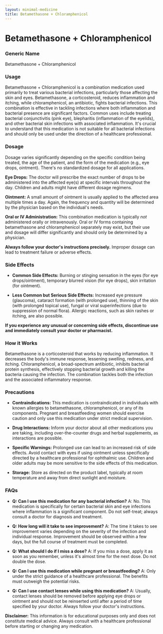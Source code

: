 ```yaml
---
layout: minimal-medicine
title: Betamethasone + Chloramphenicol
---
```


# Betamethasone + Chloramphenicol
### Generic Name
Betamethasone + Chloramphenicol

### Usage

Betamethasone + Chloramphenicol is a combination medication used primarily to treat various bacterial infections, particularly those affecting the skin and eyes.  Betamethasone, a corticosteroid, reduces inflammation and itching, while chloramphenicol, an antibiotic, fights bacterial infections. This combination is effective in tackling infections where both inflammation and bacterial presence are significant factors.  Common uses include treating bacterial conjunctivitis (pink eye), blepharitis (inflammation of the eyelids), and other bacterial skin infections with associated inflammation.  It's crucial to understand that this medication is not suitable for all bacterial infections and should only be used under the direction of a healthcare professional.


### Dosage

Dosage varies significantly depending on the specific condition being treated, the age of the patient, and the form of the medication (e.g., eye drops, ointment).  There's no standardized dosage for all applications.  

**Eye Drops:**  The doctor will prescribe the exact number of drops to be administered into the affected eye(s) at specific intervals throughout the day.  Children and adults might have different dosage regimens.

**Ointment:**  A small amount of ointment is usually applied to the affected area multiple times a day. Again, the frequency and quantity will be determined by the physician based on the individual's needs.

**Oral or IV Administration:**  This combination medication is typically *not* administered orally or intravenously. Oral or IV forms containing betamethasone and chloramphenicol separately may exist, but their use and dosage will differ significantly and should only be determined by a physician.


**Always follow your doctor's instructions precisely.**  Improper dosage can lead to treatment failure or adverse effects.


### Side Effects

* **Common Side Effects:** Burning or stinging sensation in the eyes (for eye drops/ointment), temporary blurred vision (for eye drops), skin irritation (for ointment).

* **Less Common but Serious Side Effects:** Increased eye pressure (glaucoma), cataract formation (with prolonged use), thinning of the skin (with prolonged topical use), fungal or viral superinfections (due to suppression of normal flora). Allergic reactions, such as skin rashes or itching, are also possible.

**If you experience any unusual or concerning side effects, discontinue use and immediately consult your doctor or pharmacist.**


### How it Works

Betamethasone is a corticosteroid that works by reducing inflammation. It decreases the body's immune response, lessening swelling, redness, and itching. Chloramphenicol, a broad-spectrum antibiotic, inhibits bacterial protein synthesis, effectively stopping bacterial growth and killing the bacteria causing the infection.  The combination tackles both the infection and the associated inflammatory response.


### Precautions

* **Contraindications:** This medication is contraindicated in individuals with known allergies to betamethasone, chloramphenicol, or any of its components.  Pregnant and breastfeeding women should exercise caution and only use this medication under strict medical supervision.

* **Drug Interactions:**  Inform your doctor about all other medications you are taking, including over-the-counter drugs and herbal supplements, as interactions are possible.

* **Specific Warnings:**  Prolonged use can lead to an increased risk of side effects. Avoid contact with eyes if using ointment unless specifically directed by a healthcare professional for ophthalmic use.  Children and older adults may be more sensitive to the side effects of this medication.

* **Storage:** Store as directed on the product label, typically at room temperature and away from direct sunlight and moisture.


### FAQs

* **Q: Can I use this medication for any bacterial infection?** A: No. This medication is specifically for certain bacterial skin and eye infections where inflammation is a significant component.  Do not self-treat; always consult a doctor for diagnosis and treatment.

* **Q: How long will it take to see improvement?** A:  The time it takes to see improvement varies depending on the severity of the infection and individual response. Improvement should be observed within a few days, but the full course of treatment must be completed.

* **Q: What should I do if I miss a dose?** A:  If you miss a dose, apply it as soon as you remember, unless it's almost time for the next dose.  Do not double the dose.

* **Q: Can I use this medication while pregnant or breastfeeding?** A: Only under the strict guidance of a healthcare professional.  The benefits must outweigh the potential risks.

* **Q: Can I use contact lenses while using this medication?** A:  Usually, contact lenses should be removed before applying eye drops or ointment and should not be reinserted until after a period of time specified by your doctor. Always follow your doctor's instructions.


**Disclaimer:** This information is for educational purposes only and does not constitute medical advice.  Always consult with a healthcare professional before starting or changing any medication.
